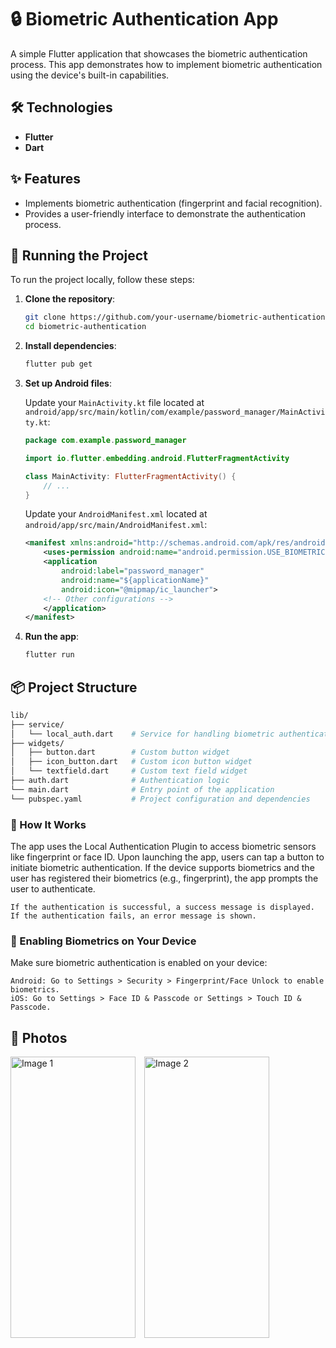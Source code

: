 # 🔒 Biometric Authentication App

A simple Flutter application that showcases the biometric authentication process. This app demonstrates how to implement biometric authentication using the device's built-in capabilities.

## 🛠️ Technologies

- **Flutter**
- **Dart**

## ✨ Features

- Implements biometric authentication (fingerprint and facial recognition).
- Provides a user-friendly interface to demonstrate the authentication process.

## 🚦 Running the Project

To run the project locally, follow these steps:

1. **Clone the repository**:

    ```bash
    git clone https://github.com/your-username/biometric-authentication.git
    cd biometric-authentication
    ```

2. **Install dependencies**:

    ```bash
    flutter pub get
    ```

3. **Set up Android files**:

   Update your `MainActivity.kt` file located at `android/app/src/main/kotlin/com/example/password_manager/MainActivity.kt`:

    ```kotlin
    package com.example.password_manager

    import io.flutter.embedding.android.FlutterFragmentActivity

    class MainActivity: FlutterFragmentActivity() {
        // ...
    }
    ```

   Update your `AndroidManifest.xml` located at `android/app/src/main/AndroidManifest.xml`:

    ```xml
    <manifest xmlns:android="http://schemas.android.com/apk/res/android" package="com.example.password_manager">
        <uses-permission android:name="android.permission.USE_BIOMETRIC"/>
        <application
            android:label="password_manager"
            android:name="${applicationName}"
            android:icon="@mipmap/ic_launcher">
        <!-- Other configurations -->
        </application>
    </manifest>
    ```

4. **Run the app**:

    ```bash
    flutter run
    ```

## 📦 Project Structure

```bash
lib/
├── service/
│   └── local_auth.dart    # Service for handling biometric authentication
├── widgets/
│   ├── button.dart        # Custom button widget
│   ├── icon_button.dart   # Custom icon button widget
│   └── textfield.dart     # Custom text field widget
├── auth.dart              # Authentication logic
└── main.dart              # Entry point of the application
└── pubspec.yaml           # Project configuration and dependencies
```

### 🔐 How It Works

The app uses the Local Authentication Plugin to access biometric sensors like fingerprint or face ID. Upon launching the app, users can tap a button to initiate biometric authentication. If the device supports biometrics and the user has registered their biometrics (e.g., fingerprint), the app prompts the user to authenticate.
```
If the authentication is successful, a success message is displayed.
If the authentication fails, an error message is shown.
```

### 📲 Enabling Biometrics on Your Device

Make sure biometric authentication is enabled on your device:
```
Android: Go to Settings > Security > Fingerprint/Face Unlock to enable biometrics.
iOS: Go to Settings > Face ID & Passcode or Settings > Touch ID & Passcode.
```

## 🎥 Photos
<div>
  <img src="assets/images/screen2.jpg" alt="Image 1" width="200" height="450" style="display: inline-block; margin-right: 10px;"/>
  <img src="assets/images/screen1.jpg" alt="Image 2" width="200" height="450" style="display: inline-block;"/>
</div>
